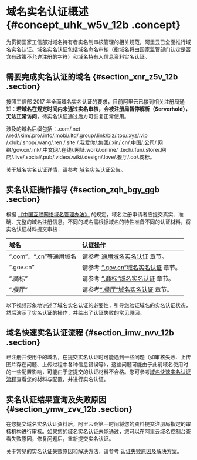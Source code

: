 # 域名实名认证概述 {#concept_uhk_w5v_12b .concept}

为贯彻国家工信部对域名持有者实名制审核管理的相关规范，阿里云已全面推行域名实名认证。域名实名认证包括域名命名审核（指域名将由国家监管部门认定是否含有政策不允许注册的字符）和域名持有人信息资料实名认证。

## 需要完成实名认证的域名 {#section_xnr_z5v_12b .section}

按照工信部 2017 年全面域名实名认证的要求，目前阿里云已接到相关注册局通知：**若域名在规定时间内未通过实名审核，会被注册局暂停解析（Serverhold），无法正常访问**，待实名认证通过后方可恢复正常使用。

涉及的域名后缀包括：.com/.net /.red/.kim/.pro/.info/.mobi/.ltd/.group/.link/biz/.top/.xyz/.vip /.club/.shop/.wang/.ren /.site /.我爱你/.集团/.xin/.cn/.中国/.公司/.网络/gov.cn/.ink/.中文网/.在线/.网址.work/.online/ .tech/.fun/.store/.网店/.live/.social/.pub/.video/.wiki/.design/.love/.餐厅/.co/.商标。

关于域名实名认证详情，请参考 [域名实名认证公告](https://help.aliyun.com/noticelist/articleid/20273717.html)。

## 实名认证操作指导 {#section_zqh_bgy_ggb .section}

根据 [《中国互联网络域名管理办法》](http://www.miit.gov.cn/n1146295/n1146557/n1146624/c3554612/content.html) 的规定，域名注册申请者应提交真实、准确、完整的域名注册信息。不同的域名需根据域名的特性准备不同的认证材料，将实名认证材料提交审核：

|域名|认证操作|
|:-|:---|
|“.com”、“.cn”等通用域名|请参考 [通用域名实名认证](cn.zh-CN/域名实名认证/通用域名实名认证.md#) 章节。|
|“.gov.cn”|请参考 [“.gov.cn”域名实名认证](cn.zh-CN/域名实名认证/“.gov.cn”域名实名认证.md#) 章节。|
|“.商标”|请参考 [“.商标”域名实名认证](cn.zh-CN/域名实名认证/“.商标”域名实名认证和资质审核.md#) 章节。|
|“.餐厅”|请参考[“.餐厅”域名实名认证](cn.zh-CN/域名实名认证/“.餐厅”域名实名认证和资格审核.md#) 章节。|

以下视频形象地讲述了域名实名认证的必要性，引导您验证域名的实名认证状态，然后演示了实名认证的操作，并给出了认证失败的常见原因。

## 域名快速实名认证流程 {#section_imw_nvv_12b .section}

已注册并使用中的域名，在提交实名认证时可能遇到一些问题（如审核失败、上传图片存在问题、上传过程中各种信息错误等），这些问题可能由于此前域名使用时的一些配置影响，可能由于您提交的认证材料不合格。您可参考[域名快速实名认证流程](cn.zh-CN/域名实名认证/通用域名实名认证.md#section_imw_nvv_12b)查看您的材料与配置，并进行实名认证。

## 实名认证结果查询及失败原因 {#section_ymw_zvv_12b .section}

在您提交域名实名认证资料后，阿里云会第一时间将您的资料提交注册局指定的审核机构进行审核。如果您的域名实名认证未能通过，您可以在阿里云域名控制台查看失败原因，修复问题后，重新提交实名认证。

关于常见的实名认证失败原因和解决方法，请参考 [认证失败原因及解决方案](cn.zh-CN/域名实名认证/认证失败原因及解决方案.md#)。

